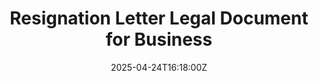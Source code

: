 ---
title: Resignation Letter Legal Document for Business
linkTitle: Resignation Letter Legal Document for Business
date: '2025-04-24T16:18:00Z'
weight: 1
description: No content
draft: false
ref: resignation-letter-legal-document-for-business
---